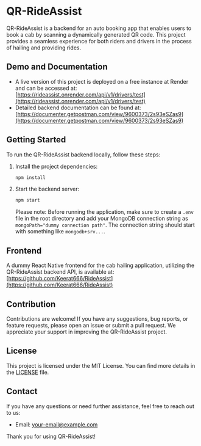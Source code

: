 # QR-RideAssist

QR-RideAssist is a backend for an auto booking app that enables users to book a cab by scanning a dynamically generated QR code. This project provides a seamless experience for both riders and drivers in the process of hailing and providing rides.

## Demo and Documentation

- A live version of this project is deployed on a free instance at Render and can be accessed at: [https://rideassist.onrender.com/api/v1/drivers/test](https://rideassist.onrender.com/api/v1/drivers/test)
- Detailed backend documentation can be found at: [https://documenter.getpostman.com/view/9600373/2s93eSZas9](https://documenter.getpostman.com/view/9600373/2s93eSZas9)

## Getting Started

To run the QR-RideAssist backend locally, follow these steps:

1. Install the project dependencies:

   ```bash
   npm install
   ```

2. Start the backend server:

   ```bash
   npm start
   ```

   Please note: Before running the application, make sure to create a `.env` file in the root directory and add your MongoDB connection string as `mongoPath="dummy connection path"`. The connection string should start with something like `mongodb+srv...`.

## Frontend

A dummy React Native frontend for the cab hailing application, utilizing the QR-RideAssist backend API, is available at: [https://github.com/Keerat666/RideAssist](https://github.com/Keerat666/RideAssist)

## Contribution

Contributions are welcome! If you have any suggestions, bug reports, or feature requests, please open an issue or submit a pull request. We appreciate your support in improving the QR-RideAssist project.

## License

This project is licensed under the MIT License. You can find more details in the [LICENSE](LICENSE) file.

## Contact

If you have any questions or need further assistance, feel free to reach out to us:

- Email: [your-email@example.com](mailto:your-email@example.com)

Thank you for using QR-RideAssist!
